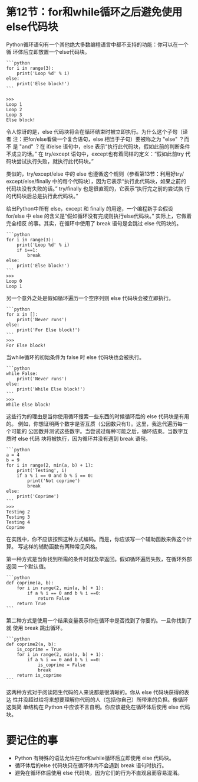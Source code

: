 # 第12节：for和while循环之后避免使用else代码块

Python循环语句有一个其他绝大多数编程语言中都不支持的功能：你可以在一个循
环体后立即放置一个else代码块。

    ```python
    for i in range(3):
        print('Loop %d' % i)
    else:
        print('Else block!')
    ```

    >>>
    Loop 1
    Loop 2
    Loop 3
    Else block!

令人惊讶的是，else 代码块将会在循环结束时被立即执行。为什么这个子句（译者
注：把for/else看做一个复合语句，else 相当于子句）要被称之为 "else" ？而不
是 "and" ？在 if/else 语句中，else 表示“执行此代码块，假如此前的判断条件
不成立的话。” 在 try/except 语句中，except也有着同样的定义：“假如此前try
代码块尝试执行失败，就执行此代码块。”

类似的，try/except/else 中的 else 也遵循这个规则（参看第13节：利用好try/
except/else/finally 中的每个代码块），因为它表示“执行此代码块，如果之前的
代码块没有失败的话。”  try/finally 也是很直观的，它表示“执行完之前的尝试执
行的代码块后总是执行此代码块。”

给出Python中所有 else，except 和 finally 的用途，一个编程新手会假设 for/else
中 else 的含义是“假如循环没有完成则执行else代码块。” 实际上，它做着完全相反
的事。其实，在循环中使用了 break 语句是会跳过 else 代码块的。

    ```python
    for i in range(3):
        print('Loop %d' % i)
        if i==1:
            break
    else:
        print('Else block!')
    ```
    >>>
    Loop 0
    Loop 1

另一个意外之处是假如循环遍历一个空序列则 else 代码块会被立即执行。

    ```python
    for x in []:
        print('Never runs')
    else:
        print('For Else block!')
    ```
    >>>
    For Else block!

当while循环的初始条件为 false 时 else 代码块也会被执行。

    ```python
    while False:
        print('Never runs')
    else:
        print('While Else block!')
    ```
    >>>
    While Else block!

这些行为的理由是当你使用循环搜索一些东西的时候循环后的 else 代码块是有用的。
例如，你想证明两个数字是否互质（公因数只有1）。这里，我迭代遍历每一个可能的
公因数并测试这些数字。当尝试过每种可能之后，循环结束。当数字互质时 else 代码
块将被执行，因为循环并没有遇到 break 语句。

    ```python
    a = 4
    b = 9
    for i in range(2, min(a, b) + 1):
        print('Testing', i)
        if a % i == 0 and b % i == 0:
            print('Not coprime')
            break
    else:
        print('Coprime')
    ```
    >>>
    Testing 2
    Testing 3
    Testing 4
    Coprime

在实践中，你不应该按照这种方式编码。而是，你应该写一个辅助函数来做这个计算。
写这样的辅助函数有两种常见风格。

第一种方式是当你找到所需的条件时就及早返回。假如循环遍历失败，在循环外部返回
一个默认值。

    ```python
    def coprime(a, b):
        for i in range(2, min(a, b) + 1):
            if a % i == 0 and b % i ==0:
                return False
        return True
    ```

第二种方式是使用一个结果变量表示你在循环中是否找到了你要的。一旦你找到了就
使用 break 跳出循环。

    ```python
    def coprime2(a, b):
        is_coprime = True
        for i in range(2, min(a, b) + 1):
            if a % i == 0 and b % i ==0:
                is_coprime = False
                break
        return is_coprime
    ```

这两种方式对于阅读陌生代码的人来说都是很清晰的。你从 else 代码块获得的表达
性并没超过给将来想要理解你代码的人（包括你自己）所带来的负担。像循环这类简
单结构在 Python 中应该不言自明。你应该避免在循环体后使用 else 代码块。

# 要记住的事
  * Python 有特殊的语法允许在for和while循环后立即使用 else 代码块。
  * 循环体后的else 代码块只在循环体内不会遇到 break 语句时执行。
  * 避免在循环体后使用 else 代码块，因为它们的行为不直观且而容易混淆。
